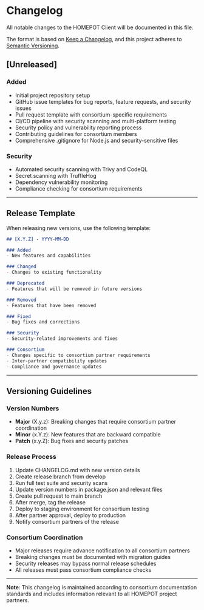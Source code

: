 # Changelog

All notable changes to the HOMEPOT Client will be documented in this file.

The format is based on [Keep a Changelog](https://keepachangelog.com/en/1.0.0/),
and this project adheres to [Semantic Versioning](https://semver.org/spec/v2.0.0.html).

## [Unreleased]

### Added
- Initial project repository setup
- GitHub issue templates for bug reports, feature requests, and security issues
- Pull request template with consortium-specific requirements
- CI/CD pipeline with security scanning and multi-platform testing
- Security policy and vulnerability reporting process
- Contributing guidelines for consortium members
- Comprehensive .gitignore for Node.js and security-sensitive files

### Security
- Automated security scanning with Trivy and CodeQL
- Secret scanning with TruffleHog
- Dependency vulnerability monitoring
- Compliance checking for consortium requirements

---

## Release Template

When releasing new versions, use the following template:

```markdown
## [X.Y.Z] - YYYY-MM-DD

### Added
- New features and capabilities

### Changed
- Changes to existing functionality

### Deprecated
- Features that will be removed in future versions

### Removed
- Features that have been removed

### Fixed
- Bug fixes and corrections

### Security
- Security-related improvements and fixes

### Consortium
- Changes specific to consortium partner requirements
- Inter-partner compatibility updates
- Compliance and governance updates
```

---

## Versioning Guidelines

### Version Numbers
- **Major** (X.y.z): Breaking changes that require consortium partner coordination
- **Minor** (x.Y.z): New features that are backward compatible
- **Patch** (x.y.Z): Bug fixes and security patches

### Release Process
1. Update CHANGELOG.md with new version details
2. Create release branch from develop
3. Run full test suite and security scans
4. Update version numbers in package.json and relevant files
5. Create pull request to main branch
6. After merge, tag the release
7. Deploy to staging environment for consortium testing
8. After partner approval, deploy to production
9. Notify consortium partners of the release

### Consortium Coordination
- Major releases require advance notification to all consortium partners
- Breaking changes must be documented with migration guides
- Security releases may bypass normal release schedules
- All releases must pass consortium compliance checks

---

**Note**: This changelog is maintained according to consortium documentation standards and includes information relevant to all HOMEPOT project partners.
